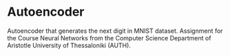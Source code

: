 # Autoencoder
Autoencoder that generates the next digit in MNIST dataset. Assignment for the Course Neural Networks from the Computer Science Department of Aristotle University of Thessaloniki (AUTH). 
